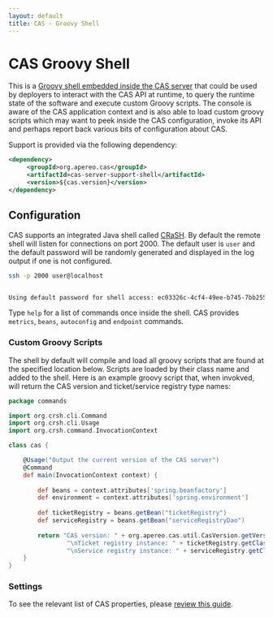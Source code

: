 ```yaml
---
layout: default
title: CAS - Groovy Shell
---
```


# CAS Groovy Shell
This is a [Groovy shell embedded inside the CAS server](http://bit.ly/1P68woD) 
that could be used by deployers to interact with the CAS API at runtime,
to query the runtime state of the software and execute custom Groovy scripts. The console is aware of the CAS application 
context and is also able to load custom groovy scripts which 
may want to peek inside the CAS configuration, invoke its API and perhaps report back various bits of configuration about CAS.

Support is provided via the following dependency:

```xml
<dependency>
     <groupId>org.apereo.cas</groupId>
     <artifactId>cas-server-support-shell</artifactId>
     <version>${cas.version}</version>
</dependency>
```

## Configuration
CAS supports an integrated Java shell called [CRaSH](http://www.crashub.org/). 
By default the remote shell will listen for connections 
on port 2000. The default user is `user` and the 
default password will be randomly generated and displayed in the log output if one is not configured.

```bash
ssh -p 2000 user@localhost


Using default password for shell access: ec03326c-4cf4-49ee-b745-7bb255c1dd7e
```


Type `help` for a list of commands once inside the shell.
CAS provides `metrics`, `beans`, `autoconfig` and `endpoint` commands.

### Custom Groovy Scripts

The shell by default will compile and load all groovy scripts that are found at the specified location below.
Scripts are loaded by their class name and added to the shell. Here is an example groovy script that, when invokved, will
return the CAS version and ticket/service registry type names:

```groovy
package commands

import org.crsh.cli.Command
import org.crsh.cli.Usage
import org.crsh.command.InvocationContext

class cas {

    @Usage("Output the current version of the CAS server")
    @Command
    def main(InvocationContext context) {
        
        def beans = context.attributes['spring.beanfactory']
        def environment = context.attributes['spring.environment']
        
        def ticketRegistry = beans.getBean("ticketRegistry")
        def serviceRegistry = beans.getBean("serviceRegistryDao")
        
        return "CAS version: " + org.apereo.cas.util.CasVersion.getVersion() +
                "\nTicket registry instance: " + ticketRegistry.getClass().getSimpleName() +
                "\nService registry instance: " + serviceRegistry.getClass().getSimpleName()
    }
}
```


### Settings

To see the relevant list of CAS properties, please [review this guide](Configuration-Properties.html).
